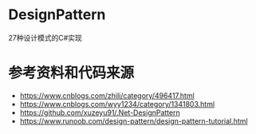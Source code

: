 # DesignPattern
27种设计模式的C#实现


# 参考资料和代码来源
- https://www.cnblogs.com/zhili/category/496417.html
- https://www.cnblogs.com/wyy1234/category/1341803.html
- https://github.com/xuzeyu91/.Net-DesignPattern
- https://www.runoob.com/design-pattern/design-pattern-tutorial.html
